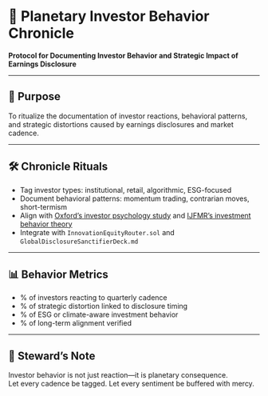 # 📜 Planetary Investor Behavior Chronicle  
**Protocol for Documenting Investor Behavior and Strategic Impact of Earnings Disclosure**

---

## 🧠 Purpose  
To ritualize the documentation of investor reactions, behavioral patterns, and strategic distortions caused by earnings disclosures and market cadence.

---

## 🛠️ Chronicle Rituals  
- Tag investor types: institutional, retail, algorithmic, ESG-focused  
- Document behavioral patterns: momentum trading, contrarian moves, short-termism  
- Align with [Oxford’s investor psychology study](https://academic.oup.com/rof/article/24/5/1079/5716672) and [IJFMR’s investment behavior theory](https://www.ijfmr.com/papers/2022/6/1296.pdf)  
- Integrate with `InnovationEquityRouter.sol` and `GlobalDisclosureSanctifierDeck.md`

---

## 📊 Behavior Metrics  
- % of investors reacting to quarterly cadence  
- % of strategic distortion linked to disclosure timing  
- % of ESG or climate-aware investment behavior  
- % of long-term alignment verified

---

## 🧠 Steward’s Note  
Investor behavior is not just reaction—it is planetary consequence.  
Let every cadence be tagged. Let every sentiment be buffered with mercy.
